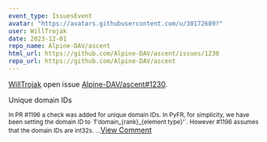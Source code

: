 ```yaml
---
event_type: IssuesEvent
avatar: "https://avatars.githubusercontent.com/u/30172689?"
user: WillTrojak
date: 2023-12-01
repo_name: Alpine-DAV/ascent
html_url: https://github.com/Alpine-DAV/ascent/issues/1230
repo_url: https://github.com/Alpine-DAV/ascent
---
```


<a href='https://github.com/WillTrojak' target='_blank'>WillTrojak</a> open issue <a href='https://github.com/Alpine-DAV/ascent/issues/1230' target='_blank'>Alpine-DAV/ascent#1230</a>.

<p>Unique domain IDs</p><small>In PR #1196 a check was added for unique domain IDs. In PyFR, for simplicity, we have been setting the domain ID to `f'domain_{rank}_{element type}'`. However #1196 assumes that the domain IDs are int32s. ...</small><a href='https://github.com/Alpine-DAV/ascent/issues/1230' target='_blank'>View Comment</a>